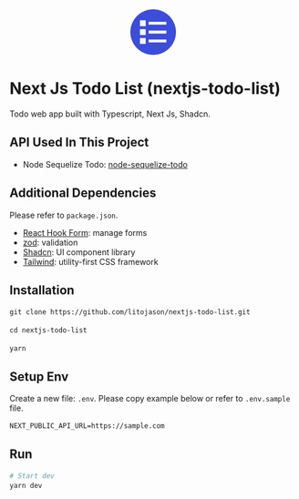 <div align='center'>
    <img alt='NextJS Todo List Logo' src='/public/logo.png' style='width:80px;height:80px;' />
</div>

# Next Js Todo List (nextjs-todo-list)

Todo web app built with Typescript, Next Js, Shadcn.

## API Used In This Project

- Node Sequelize Todo: [node-sequelize-todo](https://github.com/litojason/node-sequelize-todo)

## Additional Dependencies

Please refer to `package.json`.

- [React Hook Form](https://react-hook-form.com/): manage forms
- [zod](https://zod.dev/): validation
- [Shadcn](https://ui.shadcn.com/): UI component library
- [Tailwind](https://tailwindcss.com/): utility-first CSS framework

## Installation

    git clone https://github.com/litojason/nextjs-todo-list.git

    cd nextjs-todo-list

    yarn

## Setup Env

Create a new file: `.env`. Please copy example below or refer to `.env.sample` file.

    NEXT_PUBLIC_API_URL=https://sample.com

## Run

```bash
# Start dev
yarn dev
```
